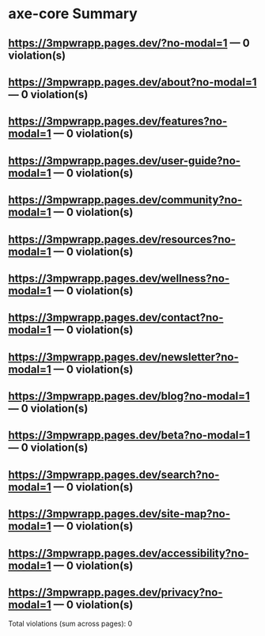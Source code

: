 # axe-core Summary

## https://3mpwrapp.pages.dev/?no-modal=1 — 0 violation(s)

## https://3mpwrapp.pages.dev/about?no-modal=1 — 0 violation(s)

## https://3mpwrapp.pages.dev/features?no-modal=1 — 0 violation(s)

## https://3mpwrapp.pages.dev/user-guide?no-modal=1 — 0 violation(s)

## https://3mpwrapp.pages.dev/community?no-modal=1 — 0 violation(s)

## https://3mpwrapp.pages.dev/resources?no-modal=1 — 0 violation(s)

## https://3mpwrapp.pages.dev/wellness?no-modal=1 — 0 violation(s)

## https://3mpwrapp.pages.dev/contact?no-modal=1 — 0 violation(s)

## https://3mpwrapp.pages.dev/newsletter?no-modal=1 — 0 violation(s)

## https://3mpwrapp.pages.dev/blog?no-modal=1 — 0 violation(s)

## https://3mpwrapp.pages.dev/beta?no-modal=1 — 0 violation(s)

## https://3mpwrapp.pages.dev/search?no-modal=1 — 0 violation(s)

## https://3mpwrapp.pages.dev/site-map?no-modal=1 — 0 violation(s)

## https://3mpwrapp.pages.dev/accessibility?no-modal=1 — 0 violation(s)

## https://3mpwrapp.pages.dev/privacy?no-modal=1 — 0 violation(s)


Total violations (sum across pages): 0
